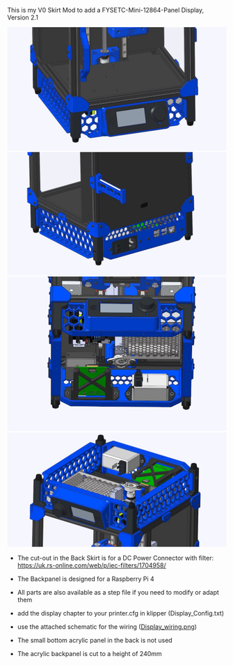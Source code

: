 This is my V0 Skirt Mod to add a FYSETC-Mini-12864-Panel Display, Version 2.1

![alt text](https://github.com/PurchenZuPoden/VoronUsers/blob/master/printer_mods/PurchenZuPoden/V0SKIRT_W_DISPLAY/03.JPG?raw=true)
![alt text](https://github.com/PurchenZuPoden/VoronUsers/blob/master/printer_mods/PurchenZuPoden/V0SKIRT_W_DISPLAY/04.JPG?raw=true)
![alt text](https://github.com/PurchenZuPoden/VoronUsers/blob/master/printer_mods/PurchenZuPoden/V0SKIRT_W_DISPLAY/02.JPG?raw=true)
![alt text](https://github.com/PurchenZuPoden/VoronUsers/blob/master/printer_mods/PurchenZuPoden/V0SKIRT_W_DISPLAY/01.JPG?raw=true)

- The cut-out in the Back Skirt is for a DC Power Connector with filter:
https://uk.rs-online.com/web/p/iec-filters/1704958/

- The Backpanel is designed for a Raspberry Pi 4

- All parts are also available as a step file if you need to modify or adapt them

- add the display chapter to your printer.cfg in klipper (Display_Config.txt)

- use the attached schematic for the wiring (<a href="https://raw.githubusercontent.com/PurchenZuPoden/VoronUsers/master/printer_mods/PurchenZuPoden/V0SKIRT_W_DISPLAY/Display_wiring.png">Display_wiring.png</a>)

- The small bottom acrylic panel in the back is not used

- The acrylic backpanel is cut to a height of 240mm

